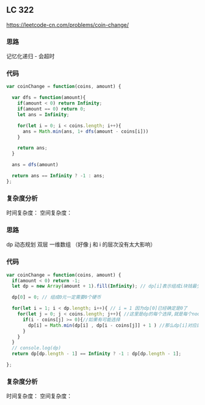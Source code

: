 ## LC 322

https://leetcode-cn.com/problems/coin-change/

### 思路

记忆化递归 - 会超时

### 代码

```JavaScript
var coinChange = function(coins, amount) {

  var dfs = function(amount){
    if(amount < 0) return Infinity;
    if(amount == 0) return 0;
    let ans = Infinity;

    for(let i = 0; i < coins.length; i++){
      ans = Math.min(ans, 1+ dfs(amount - coins[i]))
    }

    return ans;
  }

  ans = dfs(amount)

  return ans == Infinity ? -1 : ans;
};

```

### 复杂度分析

时间复杂度：
空间复杂度：

### 思路

dp 动态规划 双层 一维数组 （好像 j 和 i 的层次没有太大影响）

### 代码

```JavaScript
var coinChange = function(coins, amount) {
  if(amount < 0) return -1;
  let dp = new Array(amount + 1).fill(Infinity); // dp[i]表示组成i块钱最少的硬币个数

  dp[0] = 0; // 组成0元一定需要0个硬币

  for(let i = 1; i < dp.length; i++){ // i = 1 因为dp[0]已经确定是0了
    for(let j = 0; j < coins.length; j++){ //这里是dp的每个选择,就是每个node下面的孩子们
      if(i - coins[j] >= 0){//如果有可能选择
        dp[i] = Math.min(dp[i] , dp[i - coins[j]] + 1 ) //那么dp[i]对应的值应该就是他的最小值
      }
    }
  }
  // console.log(dp)
  return dp[dp.length - 1] == Infinity ? -1 : dp[dp.length - 1];

};

```

### 复杂度分析

时间复杂度：
空间复杂度：
